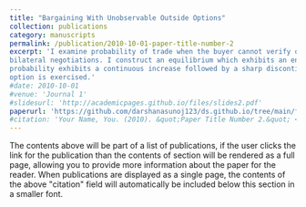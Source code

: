 ```yaml
---
title: "Bargaining With Unobservable Outside Options"
collection: publications
category: manuscripts
permalink: /publication/2010-10-01-paper-title-number-2
excerpt: 'I examine probability of trade when the buyer cannot verify outcomes of the seller’s search process in
bilateral negotiations. I construct an equilibrium which exhibits an endogenous deadline effect. Trade
probability exhibits a continuous increase followed by a sharp discontinuous jump right before the outside
option is exercised.'
#date: 2010-10-01
#venue: 'Journal 1'
#slidesurl: 'http://academicpages.github.io/files/slides2.pdf'
paperurl: 'https://github.com/darshanasunoj123/ds.github.io/tree/main/files/TYP.pdf'
#citation: 'Your Name, You. (2010). &quot;Paper Title Number 2.&quot; <i>Journal 1</i>. 1(2).'
---
```


The contents above will be part of a list of publications, if the user clicks the link for the publication than the contents of section will be rendered as a full page, allowing you to provide more information about the paper for the reader. When publications are displayed as a single page, the contents of the above "citation" field will automatically be included below this section in a smaller font.